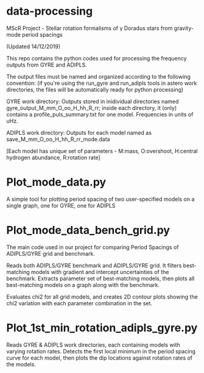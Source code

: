 # data-processing 

MScR Project - Stellar rotation formalisms of γ Doradus stars from gravity-mode period spacings

(Updated 14/12/2019)


This repo contains the python codes used for processing the frequency outputs from GYRE and ADIPLS. 

The output files must be named and organized according to the following convention:
(if you're using the run_gyre and run_adipls tools in astero work directories, the files will be 
automatically ready for python processing)

GYRE work directory:
Outputs stored in inidividual directories named gyre_output_M_mm_O_oo_H_hh_R_rr;
inside each directory, it (only) contains a profile_puls_summary.txt for one model.
Frequencies in units of uHz.

ADIPLS work directory:
Outputs for each model named as save_M_mm_O_oo_H_hh_R_rr_mode.data

[Each model has unique set of parameters - M:mass, O:overshoot, H:central hydrogen abundance, R:rotation rate]

# Plot_mode_data.py

A simple tool for plotting period spacing of two user-specified models on a single graph,
one for GYRE, one for ADIPLS

# Plot_mode_data_bench_grid.py

The main code used in our project for comparing Period Spacings of ADIPLS/GYRE grid and benchmark.

Reads both ADIPLS/GYRE benchmark and ADIPLS/GYRE grid. It filters best-matching models with gradient 
and intercept uncertainties of the benchmark.
Extracts parameter set of best-matching models, then plots all best-matching models on a graph 
along with the benchmark.

Evaluates chi2 for all grid models, and creates 2D contour plots showing the chi2 variation 
with each parameter combination in the set.

# Plot_1st_min_rotation_adipls_gyre.py 

Reads GYRE & ADIPLS work directories, each containing models with varying rotation rates. 
Detects the first local minimum in the period spacing curve for each model,
then plots the dip locations against rotation rates of the models. 




















